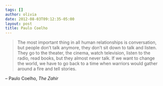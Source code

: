 ```yaml
---
tags: []
author: olivia
date: 2012-08-03T09:12:35-05:00
layout: post
title: Paulo Coelho
---
```


> The most important thing in all human relationships is conversation, but people don’t talk anymore, they don’t sit down to talk and listen. They go to the theater, the cinema, watch television, listen to the radio, read books, but they almost never talk. If we want to change the world, we have to go back to a time when warriors would gather around a fire and tell stories.

– Paulo Coelho, _The Zahir_

